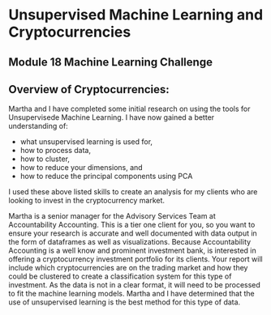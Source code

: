 # Unsupervised Machine Learning and Cryptocurrencies
## Module 18 Machine Learning Challenge

## Overview of Cryptocurrencies:

Martha and I have completed some initial research on using the tools for Unsupervisede Machine Learning.
I have now gained a better understanding of:
* what unsupervised learning is used for, 
* how to process data, 
* how to cluster, 
* how to reduce your dimensions, and 
* how to reduce the principal components using PCA 

I used these above listed skills to create an analysis for my clients who are looking to invest in the cryptocurrency market.

Martha is a senior manager for the Advisory Services Team at Accountability Accounting. This is a tier one client for you,
so you want to ensure your research is accurate and well documented with data output in the form of dataframes as
well as visualizations. Because Accountability Accounting is a well know and prominent investment bank, is interested
 in offering a  cryptocurrency investment portfolio for its clients. Your report will include which cryptocurrencies are on the 
trading market and how they could be clustered to create a classification system for this type of investment.
As the data is not in a clear format, it will need to be processed to fit the machine learning
models. Martha and I have determined that the use of unsupervised learning is the best method for this type of data. 


